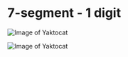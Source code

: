 # 7-segment - 1 digit

![Image of Yaktocat](https://www.carnetdumaker.net/uploads/img_attachments/large/7seg_cc_bb.jpg)

![Image of Yaktocat](https://www.carnetdumaker.net/uploads/img_attachments/large/7seg_segments.jpg)
